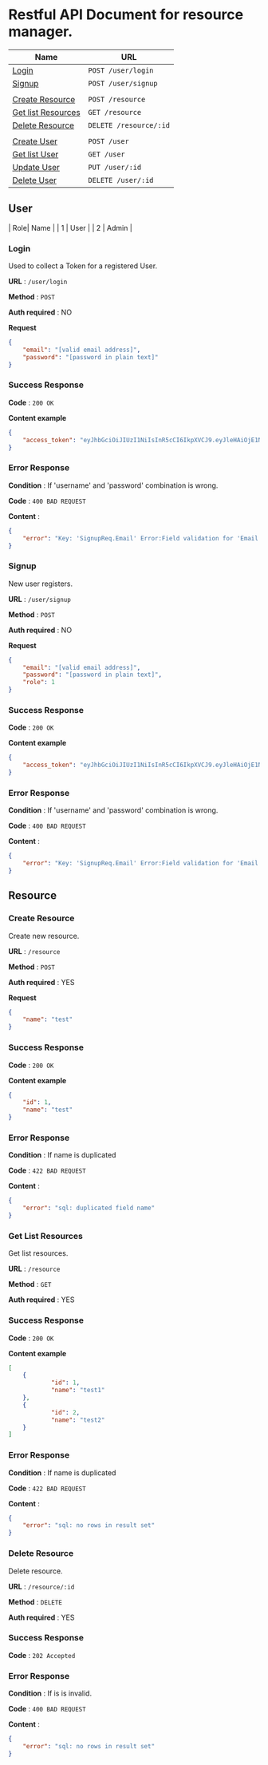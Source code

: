 # Restful API Document for resource manager.

| Name | URL |
| -----| --- |
|[Login](#login) | `POST /user/login`|
|[Signup](#signup)|  `POST /user/signup`|
| | |
|[Create Resource](#create-resource) | `POST /resource` |
|[Get list Resources](#get-list-resources) | `GET /resource` |
|[Delete Resource](#delete-resource) | `DELETE /resource/:id` |
| | |
|[Create User](#create-user) | `POST /user` |
|[Get list User](#get-list-user) | `GET /user` |
|[Update User](#update-user) | `PUT /user/:id` | 
|[Delete User](#delete-user) | `DELETE /user/:id` |



## User 

| Role| Name  |
| 1   | User  |
| 2   | Admin |

### Login

Used to collect a Token for a registered User.

**URL** : `/user/login`

**Method** : `POST`

**Auth required** : NO

**Request**

```json
{
    "email": "[valid email address]",
    "password": "[password in plain text]"
}
```

### Success Response

**Code** : `200 OK`

**Content example**

```json
{
    "access_token": "eyJhbGciOiJIUzI1NiIsInR5cCI6IkpXVCJ9.eyJleHAiOjE1NzA1MTIxODgsImlhdCI6MTU2OTkwNzM4OCwic3ViIjoiMSIsInJvbGUiOjF9.1rs_Tq0eb3RndHRPq2hK2c_K840_aHLGHzPk9Nuq3bI"
}
```

### Error Response

**Condition** : If 'username' and 'password' combination is wrong.

**Code** : `400 BAD REQUEST`

**Content** :

```json
{
    "error": "Key: 'SignupReq.Email' Error:Field validation for 'Email' failed on the 'email' tag"
}
```




### Signup

New user registers.

**URL** : `/user/signup`

**Method** : `POST`

**Auth required** : NO

**Request**

```json
{
    "email": "[valid email address]",
    "password": "[password in plain text]",
    "role": 1
}
```

### Success Response

**Code** : `200 OK`

**Content example**

```json
{
    "access_token": "eyJhbGciOiJIUzI1NiIsInR5cCI6IkpXVCJ9.eyJleHAiOjE1NzA1MTIxODgsImlhdCI6MTU2OTkwNzM4OCwic3ViIjoiMSIsInJvbGUiOjF9.1rs_Tq0eb3RndHRPq2hK2c_K840_aHLGHzPk9Nuq3bI"
}
```

### Error Response

**Condition** : If 'username' and 'password' combination is wrong.

**Code** : `400 BAD REQUEST`

**Content** :

```json
{
    "error": "Key: 'SignupReq.Email' Error:Field validation for 'Email' failed on the 'email' tag"
}
```






## Resource 

### Create Resource

Create new resource.

**URL** : `/resource`

**Method** : `POST`

**Auth required** : YES

**Request**

```json
{
	"name": "test"
}
```

### Success Response

**Code** : `200 OK`

**Content example**

```json
{
    "id": 1,
    "name": "test"
}
```

### Error Response

**Condition** : If name is duplicated

**Code** : `422 BAD REQUEST`

**Content** :

```json
{
    "error": "sql: duplicated field name"
}
```









### Get List Resources

Get list resources.

**URL** : `/resource`

**Method** : `GET`

**Auth required** : YES

### Success Response

**Code** : `200 OK`

**Content example**

```json
[
	{
    		"id": 1,
    		"name": "test1"
	},
	{
    		"id": 2,
    		"name": "test2"
	}
]
```

### Error Response

**Condition** : If name is duplicated

**Code** : `422 BAD REQUEST`

**Content** :

```json
{
    "error": "sql: no rows in result set"
}
```





### Delete Resource

Delete resource.

**URL** : `/resource/:id`

**Method** : `DELETE`

**Auth required** : YES

### Success Response

**Code** : `202 Accepted`

### Error Response

**Condition** : If is is invalid.

**Code** : `400 BAD REQUEST`

**Content** :

```json
{
    "error": "sql: no rows in result set"
}
```
